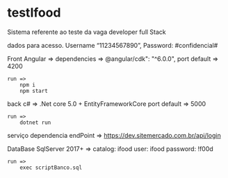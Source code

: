 # testIfood
Sistema referente ao teste da vaga developer full Stack

dados para acesso.
	Username “11234567890”,
	Password: #confidencial#

Front
	Angular => dependencies => @angular/cdk": "^6.0.0",
	port default => 4200

	run =>
		npm i
		npm start

back
	c# => .Net core 5.0 + EntityFrameworkCore
	port default => 5000

	run =>
		dotnet run

serviço dependencia 
	endPoint => https://dev.sitemercado.com.br/api/login

DataBase
	SqlServer 2017+ => catalog: ifood user: ifood password: !f00d

	run => 
		exec scriptBanco.sql
